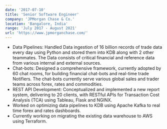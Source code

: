 ```yaml
---
date: '2017-07-10'
title: 'Senior Software Engineer'
company: 'JPMorgan Chase & Co.'
location: 'Bangalore, India'
range: 'July 2017 - August 2021'
url: 'https://www.jpmorganchase.com/'
---
```


- Data Pipelines: Handled Data ingestion of 16 billion records of trade data every day using Python and stored them
into KDB along with 2 other teammates. The Data consists of critical financial and reference data from various
internal and external sources.
- Chat-bots: Designed a comprehensive framework, currently adopted by 60 chat rooms, for building financial
chat-bots and real-time trade Notifiers. The chat-bots currently serve various global sales and trader teams across
forex, rates and commodities.
- REST API Development: Conceptualized and implemented a new report system, delivering to 20 clients, with
RESTful APIs for Transaction Cost Analysis (TCA) using Tableau, Flask and NGINX.
- Worked on optimizing data pipelines to KDB using Apache Kafka to real time forex and rates dashboards.
- Currently working on migrating the existing data warehouse to AWS using Terraform.
